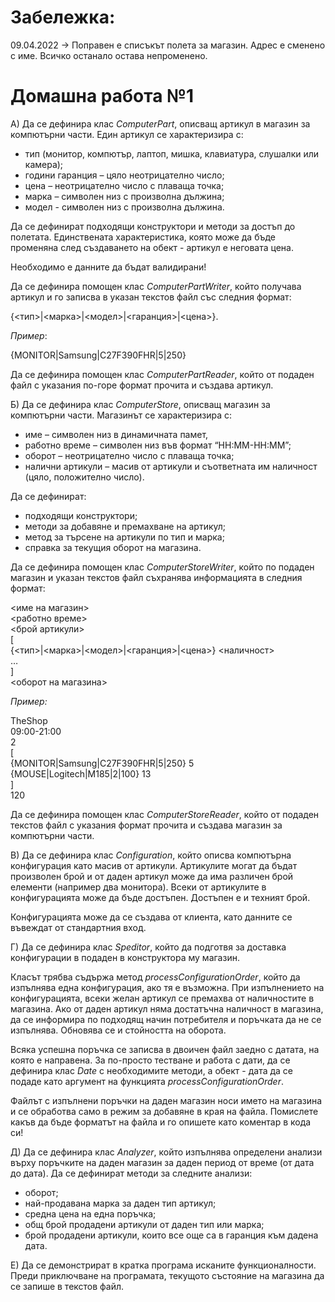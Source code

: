 # Забележка:

09.04.2022 \-\> Поправен е списъкът полета за магазин. Адрес е сменено с име. Всичко останало остава непроменено.

# Домашна работа №1

А) Да се дефинира клас *ComputerPart*, описващ артикул в магазин за компютърни части. Един артикул се характеризира с:

* тип (монитор, компютър, лаптоп, мишка, клавиатура, слушалки или камера);  
* години гаранция – цяло неотрицателно число;  
* цена – неотрицателно число с плаваща точка;  
* марка – символен низ с произволна дължина;  
* модел \- символен низ с произволна дължина.

Да се дефинират подходящи конструктори и методи за достъп до полетата. Единствената характеристика, която може да бъде променяна след създаването на обект \- артикул е неговата цена.

Необходимо е данните да бъдат валидирани\!

Да се дефинира помощен клас *ComputerPartWriter*, който получава артикул и го записва в указан текстов файл със следния формат:

{\<тип\>|\<марка\>|\<модел\>|\<гаранция\>|\<цена\>}.

*Пример*:

{MONITOR|Samsung|C27F390FHR|5|250}

Да се дефинира помощен клас *ComputerPartReader*, който от подаден файл с указания по-горе формат прочита и създава артикул.

Б) Да се дефинира клас *ComputerStore*, описващ магазин за компютърни части. Магазинът се характеризира с:

* име – символен низ в динамичната памет,  
* работно време – символен низ във формат “HH:MM-HH:MM”;  
* оборот – неотрицателно число с плаваща точка;  
* налични артикули – масив от артикули и съответната им наличност (цяло, положително число).

Да се дефинират:

* подходящи конструктори;  
* методи за добавяне и премахване на артикул;  
* метод за търсене на артикули по тип и марка;  
* справка за текущия оборот на магазина.

Да се дефинира помощен клас *ComputerStoreWriter*, който по подаден магазин и указан текстов файл съхранява информацията в следния формат:

\<име на магазин\>  
\<работно време\>  
\<брой артикули\>  
\[  
	{\<тип\>|\<марка\>|\<модел\>|\<гаранция\>|\<цена\>} \<наличност\>  
	…  
\]  
\<оборот на магазина\>

*Пример:*

TheShop  
09:00-21:00  
2  
\[  
	{MONITOR|Samsung|C27F390FHR|5|250} 5  
	{MOUSE|Logitech|M185|2|100} 13  
\]  
120

Да се дефинира помощен клас *ComputerStoreReader*, който от подаден текстов файл с указания формат прочита и създава магазин за компютърни части.

В) Да се дефинира клас *Configuration*, който описва компютърна конфигурация като масив от артикули. Артикулите могат да бъдат произволен брой и от даден артикул може да има различен брой елементи (например два монитора). Всеки от артикулите в конфигурацията може да бъде достъпен. Достъпен е и техният брой.

Конфигурацията може да се създава от клиента, като данните се въвеждат от стандартния вход.

Г) Да се дефинира клас *Speditor*, който да подготвя за доставка конфигурации в подаден в конструктора му магазин. 

Класът трябва съдържа метод *processConfigurationOrder*, който да изпълнява една конфигурация, ако тя е възможна. При изпълнението на конфигурацията, всеки желан артикул се премахва от наличностите в магазина. Ако от даден артикул няма достатъчна наличност в магазина, да се информира по подходящ начин потребителя и поръчката да не се изпълнява. Обновява се и стойността на оборота.

Всяка успешна поръчка се записва в двоичен файл заедно с датата, на която е направена. За по-просто тестване и работа с дати, да се дефинира клас *Date* с необходимите методи, а обект \- дата да се подаде като аргумент на функцията *processConfigurationOrder*. 

Файлът с изпълнени поръчки на даден магазин носи името на магазина и се обработва само в режим за добавяне в края на файла. Помислете какъв да бъде форматът на файла и го опишете като коментар в кода си\!

Д) Да се дефинира клас *Analyzer*, който изпълнява определени анализи върху поръчките на даден магазин за даден период от време (от дата до дата). Да се дефинират методи за следните анализи:

* оборот;  
* най-продавана марка за даден тип артикул;  
* средна цена на една поръчка;  
* общ брой продадени артикули от даден тип или марка;  
* брой продадени артикули, които все още са в гаранция към дадена дата.

Е) Да се демонстрират в кратка програма исканите функционалности. Преди приключване на програмата, текущото състояние на магазина да се запише в текстов файл.

